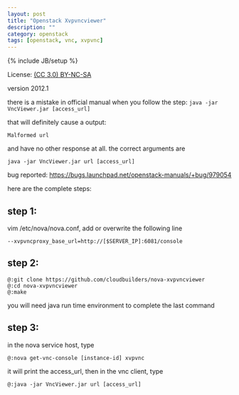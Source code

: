 ```yaml
---
layout: post
title: "Openstack Xvpvncviewer"
description: ""
category: openstack
tags: [openstack, vnc, xvpvnc]
---
```

{% include JB/setup %}

License: [(CC 3.0) BY-NC-SA](http://creativecommons.org/licenses/by-nc-sa/3.0/)

version 2012.1

there is a mistake in official manual when you follow the step: `java -jar VncViewer.jar [access_url]`

that will definitely cause a output:

    Malformed url

and have no other response at all. the correct arguments are

    java -jar VncViewer.jar url [access_url]

bug reported: https://bugs.launchpad.net/openstack-manuals/+bug/979054

here are the complete steps:

## step 1:
vim /etc/nova/nova.conf, add or overwrite the following line

    --xvpvncproxy_base_url=http://[$SERVER_IP]:6081/console

## step 2:

    @:git clone https://github.com/cloudbuilders/nova-xvpvncviewer
    @:cd nova-xvpvncviewer
    @:make

you will need java run time environment to complete the last command

## step 3:
in the nova service host, type

    @:nova get-vnc-console [instance-id] xvpvnc

it will print the access_url, then in the vnc client, type

    @:java -jar VncViewer.jar url [access_url]
